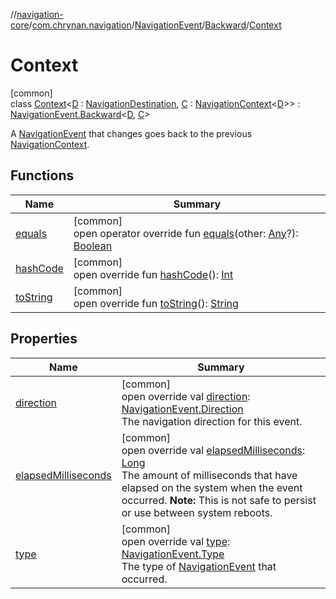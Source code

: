 //[navigation-core](../../../../../index.md)/[com.chrynan.navigation](../../../index.md)/[NavigationEvent](../../index.md)/[Backward](../index.md)/[Context](index.md)

# Context

[common]\
class [Context](index.md)&lt;[D](index.md) : [NavigationDestination](../../../index.md#1223765350%2FClasslikes%2F-215881696), [C](index.md) : [NavigationContext](../../../-navigation-context/index.md)&lt;[D](index.md)&gt;&gt; : [NavigationEvent.Backward](../index.md)&lt;[D](index.md), [C](index.md)&gt; 

A [NavigationEvent](../../index.md) that changes goes back to the previous [NavigationContext](../../../-navigation-context/index.md).

## Functions

| Name | Summary |
|---|---|
| [equals](equals.md) | [common]<br>open operator override fun [equals](equals.md)(other: [Any](https://kotlinlang.org/api/latest/jvm/stdlib/kotlin/-any/index.html)?): [Boolean](https://kotlinlang.org/api/latest/jvm/stdlib/kotlin/-boolean/index.html) |
| [hashCode](hash-code.md) | [common]<br>open override fun [hashCode](hash-code.md)(): [Int](https://kotlinlang.org/api/latest/jvm/stdlib/kotlin/-int/index.html) |
| [toString](to-string.md) | [common]<br>open override fun [toString](to-string.md)(): [String](https://kotlinlang.org/api/latest/jvm/stdlib/kotlin/-string/index.html) |

## Properties

| Name | Summary |
|---|---|
| [direction](../direction.md) | [common]<br>open override val [direction](../direction.md): [NavigationEvent.Direction](../../-direction/index.md)<br>The navigation direction for this event. |
| [elapsedMilliseconds](elapsed-milliseconds.md) | [common]<br>open override val [elapsedMilliseconds](elapsed-milliseconds.md): [Long](https://kotlinlang.org/api/latest/jvm/stdlib/kotlin/-long/index.html)<br>The amount of milliseconds that have elapsed on the system when the event occurred. **Note:** This is not safe to persist or use between system reboots. |
| [type](type.md) | [common]<br>open override val [type](type.md): [NavigationEvent.Type](../../-type/index.md)<br>The type of [NavigationEvent](../../index.md) that occurred. |

